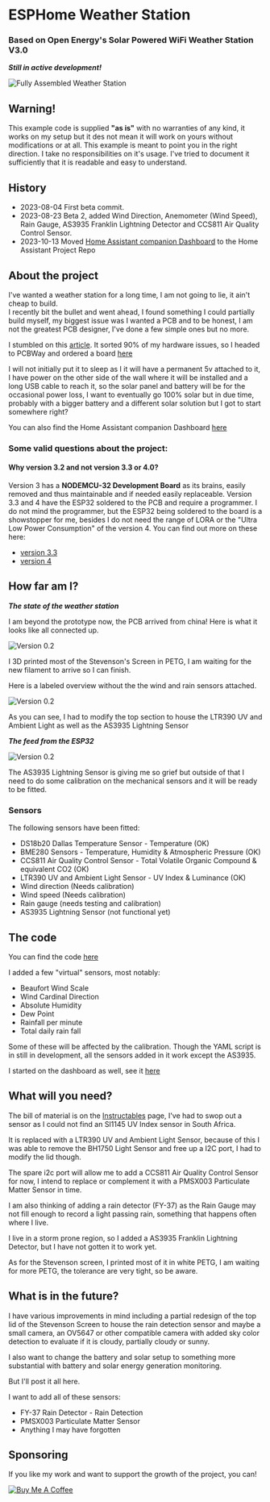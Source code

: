 # ESPHome Weather Station 

### Based on Open Energy's Solar Powered WiFi Weather Station V3.0

***Still in active development!***

![Fully Assembled Weather Station](Images/Weather_Station_Assembled.jpeg)

## Warning!

This example code is supplied **"as is"** with no warranties of any kind, it works on my setup but it des not mean it will work on yours without modifications or at all. This example is meant to point you in the right direction. I take no responsibilities on it's usage. 
I've tried to document it sufficiently that it is readable and easy to understand.

## History

- 2023-08-04 First beta commit.
- 2023-08-23 Beta 2, added Wind Direction, Anemometer (Wind Speed), Rain Gauge, AS3935 Franklin Lightning Detector and  CCS811 Air Quality Control Sensor.
- 2023-10-13 Moved [Home Assistant companion Dashboard](https://github.com/pascal-parent/home-assistant/tree/main/dashboard/weather-page) to the Home Assistant Project Repo

## About the project

I've wanted a weather station for a long time, I am not going to lie, it ain't cheap to build.  
I recently bit the bullet and went ahead, I found something I could partially build myself, my biggest issue was I wanted a PCB and to be honest, I am not the greatest PCB designer, I've done a few simple ones but no more. 

I stumbled on this [article](https://www.instructables.com/Solar-Powered-WiFi-Weather-Station-V30/). It sorted 90% of my hardware issues, so I headed to PCBWay and ordered a board [here](https://www.pcbway.com/project/shareproject/Solar_Powered_WiFi_Weather_Station_V3_0.html)

I will not initially put it to sleep as I it will have a permanent 5v attached to it, I have power on the other side of the wall where it will be installed and a long USB cable to reach it, so the solar panel and battery will be for the occasional power loss, I want to eventually go 100% solar but in due time, probably with a bigger battery and a different solar solution but I got to start somewhere right?

You can also find the Home Assistant companion Dashboard [here](https://github.com/pascal-parent/home-assistant/tree/main/dashboard/weather-page)

### Some valid questions about the project:

#### Why version 3.2 and not version 3.3 or 4.0?

Version 3 has a **NODEMCU-32 Development Board** as its brains, easily removed and thus maintainable and if needed easily replaceable. Version 3.3 and 4 have the ESP32 soldered to the PCB and require a programmer. I do not mind the programmer, but the ESP32 being soldered to the board is a showstopper for me, besides I do not need the range of LORA or the "Ultra Low Power Consumption" of the version 4. You can find out more on these here:
- [version 3.3](https://www.tindie.com/products/opengreenergy/solar-powered-wifi-weather-station-v33/)
- [version 4](https://www.instructables.com/Solar-Powered-WiFi-Weather-Station-V40/)

## How far am I?

***The state of the weather station***  

I am beyond the prototype now, the PCB arrived from china! Here is what it looks like all connected up.  

![Version 0.2](Images/PCB_View.jpeg)

I 3D printed most of the Stevenson's Screen in PETG, I am waiting for the new filament to arrive so I can finish.

Here is a labeled overview without the the wind and rain sensors attached.

![Version 0.2](Images/Weather_Station_Labbeled_Assembly.jpeg)

As you can see, I had to modify the top section to house the LTR390 UV and Ambient Light as well as the AS3935 Lightning Sensor

***The feed from the ESP32*** 

![Version 0.2](Images/screenshot.png)

The AS3935 Lightning Sensor is giving me so grief but outside of that I need to do some calibration on the mechanical sensors and it will be ready to be fitted.

### Sensors

The following sensors have been fitted:

- DS18b20 Dallas Temperature Sensor - Temperature (OK)
- BME280 Sensors - Temperature, Humidity & Atmospheric Pressure (OK)
- CCS811 Air Quality Control Sensor - Total Volatile Organic Compound & equivalent CO2 (OK)
- LTR390 UV and Ambient Light Sensor - UV Index & Luminance (OK)
- Wind direction (Needs calibration)
- Wind speed (Needs calibration)
- Rain gauge (needs testing and calibration)
- AS3935 Lightning Sensor (not functional yet)

## The code

You can find the code [here](esphome/weather_station.yaml)

I added a few "virtual" sensors, most notably:
- Beaufort Wind Scale
- Wind Cardinal Direction
- Absolute Humidity
- Dew Point
- Rainfall per minute
- Total daily rain fall

Some of these will be affected by the calibration.
Though the YAML script is in still in development, all the sensors added in it work except the AS3935.

I started on the dashboard as well, see it [here](home%20assistant/README.md)

## What will you need?

The bill of material is on the [Instructables](https://www.instructables.com/Solar-Powered-WiFi-Weather-Station-V30/) page, I've had to swop out a sensor as I could not find an SI1145 UV Index sensor in South Africa. 

It is replaced with a LTR390 UV and Ambient Light Sensor, because of this I was able to remove the BH1750 Light Sensor and free up a I2C port, I had to modify the lid though.

The spare i2c port will allow me to add a CCS811 Air Quality Control Sensor for now, I intend to replace or complement  it with a PMSX003 Particulate Matter Sensor in time.

I am also thinking of adding a rain detector (FY-37) as the Rain Gauge may not fill enough to record a light passing rain, something that happens often where I live. 

I live in a storm prone region, so I added a AS3935 Franklin Lightning Detector, but I have not gotten it to work yet.

As for the Stevenson screen, I printed most of it in white PETG, I am waiting for more PETG, the tolerance are very tight, so be aware.

## What is in the future?

I have various improvements in mind including a partial redesign of the top lid of the Stevenson Screen to house the rain detection sensor and maybe a small camera, an OV5647 or other compatible camera with added sky color detection to evaluate if it is cloudy, partially cloudy or sunny. 

I also want to change the battery and solar setup to something more substantial with battery and solar energy generation monitoring.

But I'll post it all here.

I want to add all of these sensors:
- FY-37 Rain Detector - Rain Detection
- PMSX003 Particulate Matter Sensor
- Anything I may have forgotten

## Sponsoring

 If you like my work and want to support the growth of the project, you can! 

[![Buy Me A Coffee][2]][1]

[1]: https://www.buymeacoffee.com/parentpj
[2]: https://cdn.buymeacoffee.com/buttons/default-black.png

